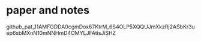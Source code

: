 # paper and notes

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
